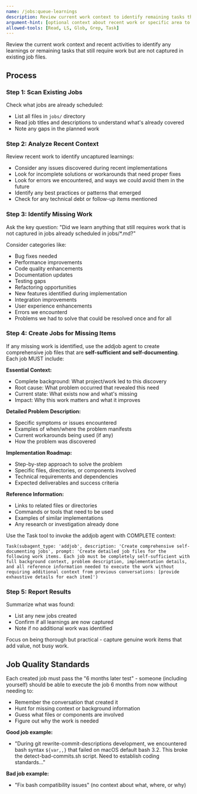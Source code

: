 ```yaml
---
name: /jobs:queue-learnings
description: Review current work context to identify remaining tasks that need to be captured as jobs, then create them using the addjob agent
argument-hint: [optional context about recent work or specific area to focus on]
allowed-tools: [Read, LS, Glob, Grep, Task]
---
```


Review the current work context and recent activities to identify any learnings or remaining tasks that still require work but are not captured in existing job files.

## Process

### Step 1: Scan Existing Jobs
Check what jobs are already scheduled:
- List all files in `jobs/` directory
- Read job titles and descriptions to understand what's already covered
- Note any gaps in the planned work

### Step 2: Analyze Recent Context
Review recent work to identify uncaptured learnings:
- Consider any issues discovered during recent implementations
- Look for incomplete solutions or workarounds that need proper fixes
- Look for errors we encountered, and ways we could avoid them in the future
- Identify any best practices or patterns that emerged
- Check for any technical debt or follow-up items mentioned

### Step 3: Identify Missing Work
Ask the key question: "Did we learn anything that still requires work that is not captured in jobs already scheduled in jobs/*.md?"

Consider categories like:
- Bug fixes needed
- Performance improvements
- Code quality enhancements
- Documentation updates
- Testing gaps
- Refactoring opportunities
- New features identified during implementation
- Integration improvements
- User experience enhancements
- Errors we encounterd
- Problems we had to solve that could be resolved once and for all

### Step 4: Create Jobs for Missing Items
If any missing work is identified, use the addjob agent to create comprehensive job files that are **self-sufficient and self-documenting**. Each job MUST include:

**Essential Context:**
- Complete background: What project/work led to this discovery
- Root cause: What problem occurred that revealed this need
- Current state: What exists now and what's missing
- Impact: Why this work matters and what it improves

**Detailed Problem Description:**
- Specific symptoms or issues encountered
- Examples of when/where the problem manifests
- Current workarounds being used (if any)
- How the problem was discovered

**Implementation Roadmap:**
- Step-by-step approach to solve the problem
- Specific files, directories, or components involved
- Technical requirements and dependencies
- Expected deliverables and success criteria

**Reference Information:**
- Links to related files or directories
- Commands or tools that need to be used
- Examples of similar implementations
- Any research or investigation already done

Use the Task tool to invoke the addjob agent with COMPLETE context:
```
Task(subagent_type: 'addjob', description: 'Create comprehensive self-documenting jobs', prompt: 'Create detailed job files for the following work items. Each job must be completely self-sufficient with full background context, problem description, implementation details, and all reference information needed to execute the work without requiring additional context from previous conversations: [provide exhaustive details for each item]')
```

### Step 5: Report Results
Summarize what was found:
- List any new jobs created
- Confirm if all learnings are now captured
- Note if no additional work was identified

Focus on being thorough but practical - capture genuine work items that add value, not busy work.

## Job Quality Standards

Each created job must pass the "6 months later test" - someone (including yourself) should be able to execute the job 6 months from now without needing to:
- Remember the conversation that created it
- Hunt for missing context or background information
- Guess what files or components are involved
- Figure out why the work is needed

**Good job example:**
- "During git rewrite-commit-descriptions development, we encountered bash syntax `${var,,}` that failed on macOS default bash 3.2. This broke the detect-bad-commits.sh script. Need to establish coding standards..."

**Bad job example:**
- "Fix bash compatibility issues" (no context about what, where, or why)